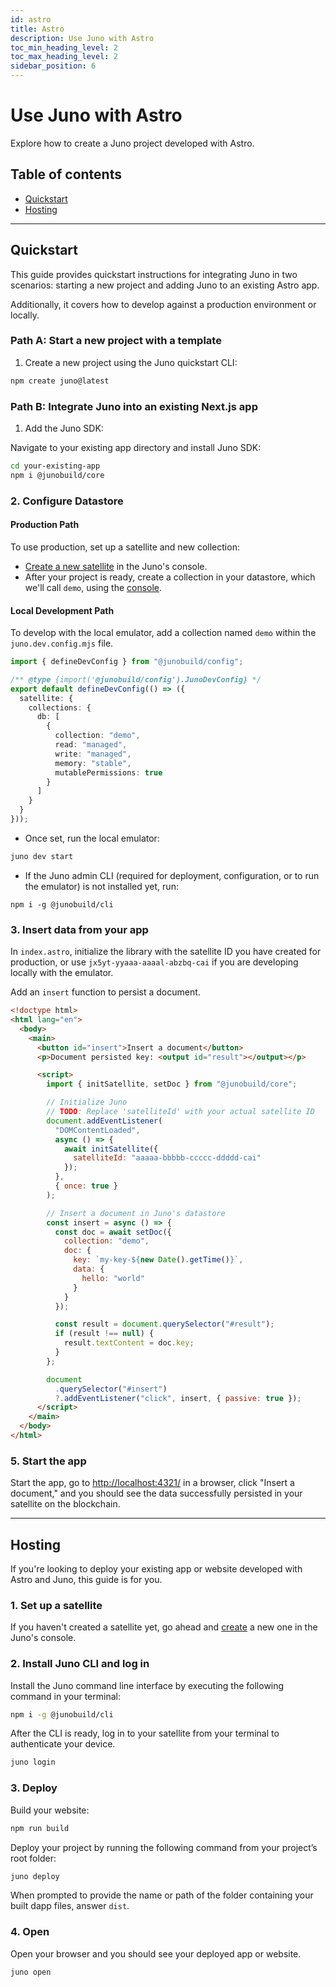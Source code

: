 ```yaml
---
id: astro
title: Astro
description: Use Juno with Astro
toc_min_heading_level: 2
toc_max_heading_level: 2
sidebar_position: 6
---
```


# Use Juno with Astro

Explore how to create a Juno project developed with Astro.

## Table of contents

- [Quickstart](#quickstart)
- [Hosting](#hosting)

---

## Quickstart

This guide provides quickstart instructions for integrating Juno in two scenarios: starting a new project and adding Juno to an existing Astro app.

Additionally, it covers how to develop against a production environment or locally.

### Path A: Start a new project with a template

1. Create a new project using the Juno quickstart CLI:

```bash
npm create juno@latest
```

### Path B: Integrate Juno into an existing Next.js app

1. Add the Juno SDK:

Navigate to your existing app directory and install Juno SDK:

```bash
cd your-existing-app
npm i @junobuild/core
```

### 2. Configure Datastore

#### Production Path

To use production, set up a satellite and new collection:

- [Create a new satellite](../add-juno-to-an-app/create-a-satellite.md) in the Juno's console.
- After your project is ready, create a collection in your datastore, which we'll call `demo`, using the [console](https://console.juno.build).

#### Local Development Path

To develop with the local emulator, add a collection named `demo` within the `juno.dev.config.mjs` file.

```typescript
import { defineDevConfig } from "@junobuild/config";

/** @type {import('@junobuild/config').JunoDevConfig} */
export default defineDevConfig(() => ({
  satellite: {
    collections: {
      db: [
        {
          collection: "demo",
          read: "managed",
          write: "managed",
          memory: "stable",
          mutablePermissions: true
        }
      ]
    }
  }
}));
```

- Once set, run the local emulator:

```bash
juno dev start
```

- If the Juno admin CLI (required for deployment, configuration, or to run the emulator) is not installed yet, run:

```
npm i -g @junobuild/cli
```

### 3. Insert data from your app

In `index.astro`, initialize the library with the satellite ID you have created for production, or use `jx5yt-yyaaa-aaaal-abzbq-cai` if you are developing locally with the emulator.

Add an `insert` function to persist a document.

```html title="index.astro"
<!doctype html>
<html lang="en">
  <body>
    <main>
      <button id="insert">Insert a document</button>
      <p>Document persisted key: <output id="result"></output></p>

      <script>
        import { initSatellite, setDoc } from "@junobuild/core";

        // Initialize Juno
        // TODO: Replace 'satelliteId' with your actual satellite ID
        document.addEventListener(
          "DOMContentLoaded",
          async () => {
            await initSatellite({
              satelliteId: "aaaaa-bbbbb-ccccc-ddddd-cai"
            });
          },
          { once: true }
        );

        // Insert a document in Juno's datastore
        const insert = async () => {
          const doc = await setDoc({
            collection: "demo",
            doc: {
              key: `my-key-${new Date().getTime()}`,
              data: {
                hello: "world"
              }
            }
          });

          const result = document.querySelector("#result");
          if (result !== null) {
            result.textContent = doc.key;
          }
        };

        document
          .querySelector("#insert")
          ?.addEventListener("click", insert, { passive: true });
      </script>
    </main>
  </body>
</html>
```

### 5. Start the app

Start the app, go to [http://localhost:4321/](http://localhost:4321/) in a browser, click "Insert a document," and you should see the data successfully persisted in your satellite on the blockchain.

---

## Hosting

If you're looking to deploy your existing app or website developed with Astro and Juno, this guide is for you.

### 1. Set up a satellite

If you haven't created a satellite yet, go ahead and [create](../add-juno-to-an-app/create-a-satellite.md) a new one in the Juno's console.

### 2. Install Juno CLI and log in

Install the Juno command line interface by executing the following command in your terminal:

```bash
npm i -g @junobuild/cli
```

After the CLI is ready, log in to your satellite from your terminal to authenticate your device.

```bash
juno login
```

### 3. Deploy

Build your website:

```bash
npm run build
```

Deploy your project by running the following command from your project’s root folder:

```bash
juno deploy
```

When prompted to provide the name or path of the folder containing your built dapp files, answer `dist`.

### 4. Open

Open your browser and you should see your deployed app or website.

```bash
juno open
```

[satellite]: ../terminology.md#satellite

